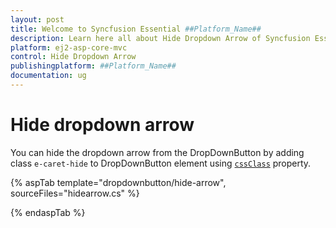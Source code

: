 ```yaml
---
layout: post
title: Welcome to Syncfusion Essential ##Platform_Name##
description: Learn here all about Hide Dropdown Arrow of Syncfusion Essential ##Platform_Name## widgets based on HTML5 and jQuery.
platform: ej2-asp-core-mvc
control: Hide Dropdown Arrow
publishingplatform: ##Platform_Name##
documentation: ug
---
```



# Hide dropdown arrow

You can hide the dropdown arrow from the DropDownButton by adding class `e-caret-hide`
to DropDownButton element using [`cssClass`](https://help.syncfusion.com/cr/aspnetcore-js2/Syncfusion.EJ2.SplitButtons.DropDownButton.html#Syncfusion_EJ2_SplitButtons_DropDownButton_CssClass)
property.

{% aspTab template="dropdownbutton/hide-arrow", sourceFiles="hidearrow.cs" %}

{% endaspTab %}